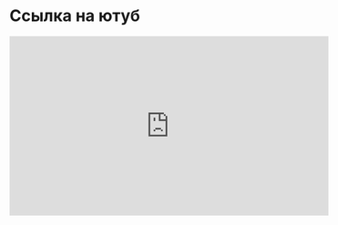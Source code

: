 # Ссылка на ютуб

<iframe width="560" height="315" src="https://www.youtube.com/embed/IAIRmChw65k?si=jAo2sLMnSCY0r-Yr" frameborder="0" allow="accelerometer; autoplay; clipboard-write; encrypted-media; gyroscope; picture-in-picture" allowfullscreen></iframe>
